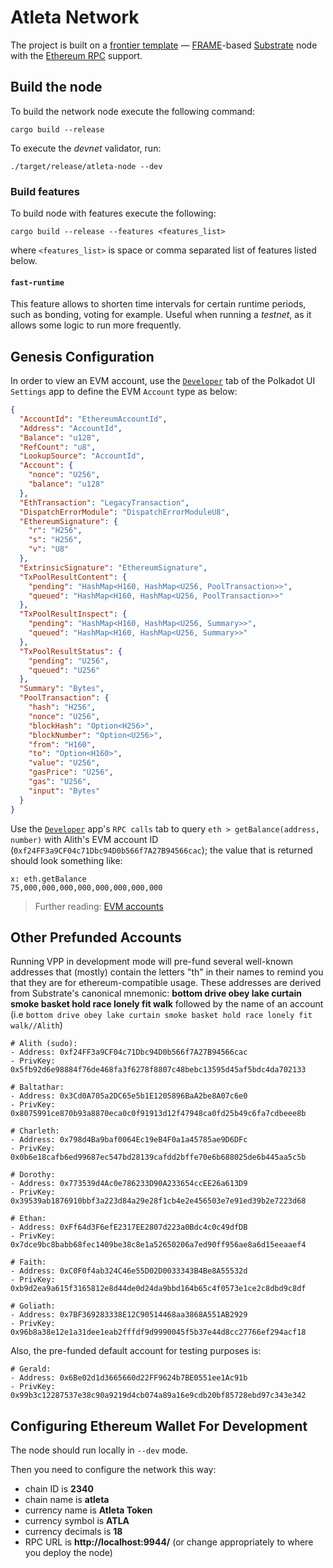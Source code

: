 # Atleta Network

The project is built on a [frontier template](https://github.com/polkadot-evm/frontier) —
[FRAME](https://docs.substrate.io/reference/)-based [Substrate](https://substrate.io) node
with the [Ethereum RPC](https://ethereum.org/en/developers/docs/apis/json-rpc/#json-rpc-methods) support.


## Build the node 

To build the network node execute the following command: 
```shell
cargo build --release
```

To execute the _devnet_ validator, run:
```shell
./target/release/atleta-node --dev
```

### Build features

To build node with features execute the following:
```shell
cargo build --release --features <features_list>
```
where `<features_list>` is space or comma separated list of features listed below.

#### `fast-runtime`
This feature allows to shorten time intervals for certain runtime periods, such as bonding, voting for example.
Useful when running a _testnet_, as it allows some logic to run more frequently.


## Genesis Configuration

In order to view an EVM account, use the [`Developer`](https://polkadot.js.org/apps/#/settings/developer) tab of the Polkadot UI
`Settings` app to define the EVM `Account` type as below:

```json
{
  "AccountId": "EthereumAccountId",
  "Address": "AccountId",
  "Balance": "u128",
  "RefCount": "u8",
  "LookupSource": "AccountId",
  "Account": {
    "nonce": "U256",
    "balance": "u128"
  },
  "EthTransaction": "LegacyTransaction",
  "DispatchErrorModule": "DispatchErrorModuleU8",
  "EthereumSignature": {
    "r": "H256",
    "s": "H256",
    "v": "U8"
  },
  "ExtrinsicSignature": "EthereumSignature",
  "TxPoolResultContent": {
    "pending": "HashMap<H160, HashMap<U256, PoolTransaction>>",
    "queued": "HashMap<H160, HashMap<U256, PoolTransaction>>"
  },
  "TxPoolResultInspect": {
    "pending": "HashMap<H160, HashMap<U256, Summary>>",
    "queued": "HashMap<H160, HashMap<U256, Summary>>"
  },
  "TxPoolResultStatus": {
    "pending": "U256",
    "queued": "U256"
  },
  "Summary": "Bytes",
  "PoolTransaction": {
    "hash": "H256",
    "nonce": "U256",
    "blockHash": "Option<H256>",
    "blockNumber": "Option<U256>",
    "from": "H160",
    "to": "Option<H160>",
    "value": "U256",
    "gasPrice": "U256",
    "gas": "U256",
    "input": "Bytes"
  }
}
```

Use the [`Developer`](https://polkadot.js.org/apps/#/rpc) app's `RPC calls` tab to query
`eth > getBalance(address, number)` with Alith's EVM account ID
(`0xf24FF3a9CF04c71Dbc94D0b566f7A27B94566cac`); the value that is returned
should look something like:

```text
x: eth.getBalance
75,000,000,000,000,000,000,000,000
```

> Further reading:
> [EVM accounts](https://github.com/danforbes/danforbes/blob/master/writings/eth-dev.md#Accounts)




## Other Prefunded Accounts

Running VPP in development mode will pre-fund several well-known addresses
that (mostly) contain the letters "th" in their names to remind you that they
are for ethereum-compatible usage. These addresses are derived from Substrate's
canonical mnemonic: __bottom drive obey lake curtain smoke basket hold race
lonely fit walk__ followed by the name of an account (i.e `bottom drive obey
lake curtain smoke basket hold race lonely fit walk//Alith`)

```
# Alith (sudo):
- Address: 0xf24FF3a9CF04c71Dbc94D0b566f7A27B94566cac
- PrivKey: 0x5fb92d6e98884f76de468fa3f6278f8807c48bebc13595d45af5bdc4da702133

# Baltathar:
- Address: 0x3Cd0A705a2DC65e5b1E1205896BaA2be8A07c6e0
- PrivKey: 0x8075991ce870b93a8870eca0c0f91913d12f47948ca0fd25b49c6fa7cdbeee8b

# Charleth:
- Address: 0x798d4Ba9baf0064Ec19eB4F0a1a45785ae9D6DFc
- PrivKey: 0x0b6e18cafb6ed99687ec547bd28139cafdd2bffe70e6b688025de6b445aa5c5b

# Dorothy:
- Address: 0x773539d4Ac0e786233D90A233654ccEE26a613D9
- PrivKey: 0x39539ab1876910bbf3a223d84a29e28f1cb4e2e456503e7e91ed39b2e7223d68

# Ethan:
- Address: 0xFf64d3F6efE2317EE2807d223a0Bdc4c0c49dfDB
- PrivKey: 0x7dce9bc8babb68fec1409be38c8e1a52650206a7ed90ff956ae8a6d15eeaaef4

# Faith:
- Address: 0xC0F0f4ab324C46e55D02D0033343B4Be8A55532d
- PrivKey: 0xb9d2ea9a615f3165812e8d44de0d24da9bbd164b65c4f0573e1ce2c8dbd9c8df

# Goliath:
- Address: 0x7BF369283338E12C90514468aa3868A551AB2929
- PrivKey: 0x96b8a38e12e1a31dee1eab2fffdf9d9990045f5b37e44d8cc27766ef294acf18
```

Also, the pre-funded default account for testing purposes is:

```
# Gerald:
- Address: 0x6Be02d1d3665660d22FF9624b7BE0551ee1Ac91b
- PrivKey: 0x99b3c12287537e38c90a9219d4cb074a89a16e9cdb20bf85728ebd97c343e342
```


## Configuring Ethereum Wallet For Development

The node should run locally in `--dev` mode.

Then you need to configure the network this way:

- chain ID is __2340__
- chain name is __atleta__
- currency name is __Atleta Token__
- currency symbol is __ATLA__
- currency decimals is __18__
- RPC URL is __http://localhost:9944/__ (or change appropriately to where you deploy the node)

